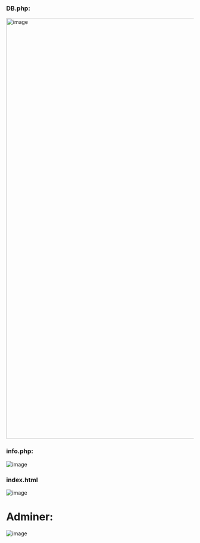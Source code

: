 ### DB.php:
<img width="1127" alt="image" src="https://github.com/user-attachments/assets/2e2f205e-ad4f-43c6-b848-249963ccc1eb">

### info.php:
![image](https://github.com/user-attachments/assets/81a17505-6e39-48f2-a79b-27459cc15c4f)

### index.html
![image](https://github.com/user-attachments/assets/6d297266-2bc3-47d5-9564-a577ca04e22d)


# Adminer:

![image](https://github.com/user-attachments/assets/e9fa3d37-0ad1-4dbd-b410-aea3a67a5c9f)
